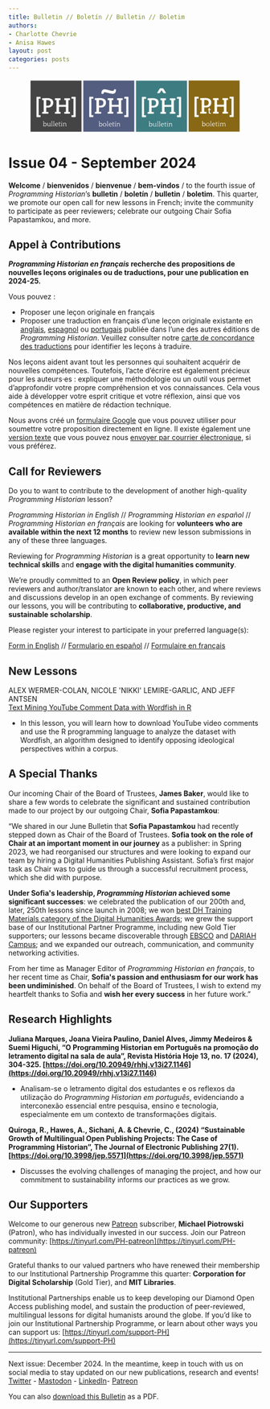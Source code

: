 ```yaml
---
title: Bulletin // Boletín // Bulletin // Boletim
authors: 
- Charlotte Chevrie
- Anisa Hawes
layout: post
categories: posts 
---
```


<p><figure><img src="/images/logos/ph-bulletin-banner.png" alt="Banner showing the four Programming Historian logos and the title Bulletin in each language "/><figcaption></figcaption> </figure></p>

# Issue 04 - September 2024

**Welcome** / **bienvenidos** / **bienvenue** / **bem-vindos** / to the fourth issue of _Programming Historian_’s **bulletin** / **boletín** / **bulletin** / **boletim**. This quarter, we promote our open call for new lessons in French; invite the community to participate as peer reviewers; celebrate our outgoing Chair Sofia Papastamkou, and more. 

## Appel à Contributions

**_Programming Historian en français_ recherche des propositions de nouvelles leçons originales ou de traductions, pour une publication en 2024-25.**

Vous pouvez&nbsp;:
- Proposer une leçon originale en français
- Proposer une traduction en français d’une leçon originale existante en [anglais](https://programminghistorian.org/en/lessons), [espagnol](https://programminghistorian.org/es/lecciones/) ou [portugais](https://programminghistorian.org/pt/licoes/) publiée dans l’une des autres éditions de _Programming Historian_. Veuillez consulter notre [carte de concordance des traductions](https://programminghistorian.org/translation-concordance) pour identifier les leçons à traduire.

Nos leçons aident avant tout les personnes qui souhaitent acquérir de nouvelles compétences. Toutefois, l’acte d’écrire est également précieux pour les auteurs·es&nbsp;: expliquer une méthodologie ou un outil vous permet d’approfondir votre propre compréhension et vos connaissances. Cela vous aide à développer votre esprit critique et votre réflexion, ainsi que vos compétences en matière de rédaction technique.

Nous avons créé un [formulaire Google](https://forms.gle/XG7sXu7EaCbnwAd56) que vous pouvez utiliser pour soumettre votre proposition directement en ligne. Il existe également une [version texte](https://programminghistorian.org/assets/forms/formulaire-lecon.txt) que vous pouvez nous [envoyer par courrier électronique](mailto:francais@programminghistorian.org), si vous préférez.

## Call for Reviewers

Do you to want to contribute to the development of another high-quality _Programming Historian_ lesson? 

_Programming Historian in English_ // _Programming Historian en español_ // _Programming Historian en français_ are looking for **volunteers who are available within the next 12 months** to review new lesson submissions in any of these three languages.

Reviewing for _Programming Historian_ is a great opportunity to **learn new technical skills** and **engage with the digital humanities community**. 

We’re proudly committed to an **Open Review policy**, in which peer reviewers and author/translator are known to each other, and where reviews and discussions develop in an open exchange of comments. By reviewing our lessons, you will be contributing to **collaborative, productive, and sustainable scholarship**.

Please register your interest to participate in your preferred language(s):

[Form in English](https://forms.gle/9nPjy9t8Bzf2FUdy9) // [Formulario en español](https://forms.gle/u3BS29FqH84bMxP37) // [Formulaire en français](https://forms.gle/tKZQJvhqjfps6Sua6)

## New Lessons

ALEX WERMER-COLAN, NICOLE 'NIKKI' LEMIRE-GARLIC, AND JEFF ANTSEN    
[Text Mining YouTube Comment Data with Wordfish in R](https://doi.org/10.46430/phen0120)
- In this lesson, you will learn how to download YouTube video comments and use the R programming language to analyze the dataset with Wordfish, an algorithm designed to identify opposing ideological perspectives within a corpus. 

## A Special Thanks

Our incoming Chair of the Board of Trustees, **James Baker**, would like to share a few words to celebrate the significant and sustained contribution made to our project by our outgoing Chair, **Sofia Papastamkou**:

“We shared in our June Bulletin that **Sofia Papastamkou** had recently stepped down as Chair of the Board of Trustees. **Sofia took on the role of Chair at an important moment in our journey** as a publisher: in Spring 2023, we had reorganised our structures and were looking to expand our team by hiring a Digital Humanities Publishing Assistant. Sofia’s first major task as Chair was to guide us through a successful recruitment process, which she did with purpose. 

**Under Sofia's leadership, _Programming Historian_ achieved some significant successes**: we celebrated the publication of our 200th and, later, 250th lessons since launch in 2008; we won [best DH Training Materials category of the Digital Humanities Awards](http://dhawards.org/dhawards2022/results/); we grew the support base of our Institutional Partner Programme, including new Gold Tier supporters; our lessons became discoverable through [EBSCO](https://www.ebsco.com/products/ebscohost-research-platform) and [DARIAH Campus](https://campus.dariah.eu/source/programming-historian/page/1); and we expanded our outreach, communication, and community networking activities. 

From her time as Manager Editor of _Programming Historian en français_, to her recent time as Chair, **Sofia's passion and enthusiasm for our work has been undiminished**. On behalf of the Board of Trustees, I wish to extend my heartfelt thanks to Sofia and **wish her every success** in her future work.”

## Research Highlights

**Juliana Marques, Joana Vieira Paulino, Daniel Alves, Jimmy Medeiros & Suemi Higuchi, “O Programming Historian em Português na promoção do letramento digital na sala de aula”, Revista História Hoje 13, no. 17 (2024), 304-325. [https://doi.org/10.20949/rhhj.v13i27.1146](https://doi.org/10.20949/rhhj.v13i27.1146)**
- Analisam-se o letramento digital dos estudantes e os reflexos da utilização do _Programming Historian em português_, evidenciando a interconexão essencial entre pesquisa, ensino e tecnologia, especialmente em um  contexto de transformações digitais.

**Quiroga, R., Hawes, A., Sichani, A. & Chevrie, C., (2024) “Sustainable Growth of Multilingual Open Publishing Projects: The Case of Programming Historian”, The Journal of Electronic Publishing 27(1). [https://doi.org/10.3998/jep.5571](https://doi.org/10.3998/jep.5571)**
- Discusses the evolving challenges of managing the project, and how our commitment to sustainability informs our practices as we grow.

## Our Supporters

Welcome to our generous new [Patreon](https://www.patreon.com/theprogramminghistorian) subscriber, **Michael Piotrowski** (Patron), who has individually invested in our success. Join our Patreon community: [https://tinyurl.com/PH-patreon](https://tinyurl.com/PH-patreon)

Grateful thanks to our valued partners who have renewed their membership to our Institutional Partnership Programme this quarter: **Corporation for Digital Scholarship** (Gold Tier), and **MIT Libraries**.

Institutional Partnerships enable us to keep developing our Diamond Open Access publishing model, and sustain the production of peer-reviewed, multilingual lessons for digital humanists around the globe. If you’d like to join our Institutional Partnership Programme, or learn about other ways you can support us: [https://tinyurl.com/support-PH](https://tinyurl.com/support-PH)

------    
Next issue: December 2024. In the meantime, keep in touch with us on social media to stay updated on our new publications, research and events!
[Twitter](https://twitter.com/ProgHist) - [Mastodon](https://hcommons.social/@proghist) - [LinkedIn](https://www.linkedin.com/company/prog-hist/)- [Patreon](https://www.patreon.com/theprogramminghistorian)

You can also [download this Bulletin](/assets/bulletin/2024-09-27-bulletin-issue-04.pdf) as a PDF.
